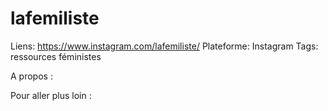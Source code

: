# lafemiliste

Liens: https://www.instagram.com/lafemiliste/
Plateforme: Instagram
Tags: ressources féministes

A propos :

Pour aller plus loin :
